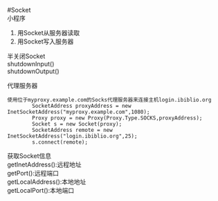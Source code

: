 #Socket  
小程序  
1. 用Socket从服务器读取  
2. 用Socket写入服务器  

半关闭Socket  
shutdownInput()  
shutdownOutput()  

代理服务器  
```
使用位于myproxy.example.com的Socks代理服务器来连接主机login.ibiblio.org
		SocketAddress proxyAddress = new InetSocketAddress("myproxy.example.com",1080);
		Proxy proxy = new Proxy(Proxy.Type.SOCKS,proxyAddress);
		Socket s = new Socket(proxy);
		SocketAddress remote = new InetSocketAddress("login.ibiblio.org",25);
		s.connect(remote);
```
获取Socket信息  
getInetAddress():远程地址  
getPort():远程端口  
getLocalAddress():本地地址  
getLocalPort():本地端口
